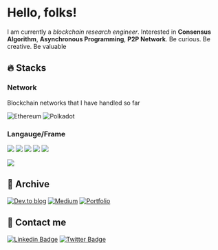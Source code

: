 
# Hello, folks!

I am currently a _blockchain research engineer_. Interested in **Consensus Algorithm**, **Asynchronous Programming**, **P2P Network**.
Be curious. Be creative. Be valuable

## 🔥 Stacks

### Network 
Blockchain networks that I have handled so far

![Ethereum](https://img.shields.io/badge/Ethereum-3C3C3D?style=for-the-badge&logo=Ethereum&logoColor=white)
![Polkadot](https://img.shields.io/badge/polkadot-E6007A?style=for-the-badge&logo=polkadot&logoColor=white)

### Langauge/Frame 

![](https://img.shields.io/badge/Code-Rust-informational?style=flat&logo=rust&logoColor=white&color=2bbc8a)
![](https://img.shields.io/badge/Code-Solidity-informational?style=flat&logo=solidity&logoColor=white&color=2bbc8a)
![](https://img.shields.io/badge/Code-Python-informational?style=flat&logo=python&logoColor=white&color=2bbc8a)
![](https://img.shields.io/badge/Code-Reactjs-informational?style=flat&logo=react&logoColor=white&color=2bbc8a)
![](https://img.shields.io/badge/Code-SwiftUI-informational?style=flat&logo=swift&logoColor=white&color=2bbc8a)

![](https://img.shields.io/badge/Frame-Substrate-informational?style=flat&logoColor=white&color=4d0092)

## 📍 Archive

[![Dev.to blog](https://img.shields.io/badge/dev.to-0A0A0A?style=for-the-badge&logo=dev.to&logoColor=white&link=https://dev.to/cocoyoon)](https://dev.to/cocoyoon)
[![Medium](https://img.shields.io/badge/Medium-12100E?style=for-the-badge&logo=medium&logoColor=white&link=https://medium.com/@cocoyoon)](https://medium.com/@cocoyoon)
[![Portfolio](https://img.shields.io/badge/Porfolio-100000?style=for-the-badge&logo=github&logoColor=white&link=https://jeongsoyoun.github.io/)](https://jeongsoyoun.github.io/)
<!-- [![Linktree](https://img.shields.io/badge/linktree-1de9b6?style=for-the-badge&logo=linktree&logoColor=white&link=https://linktr.ee/cocoyoon)](https://linktr.ee/cocoyoon) -->

## 📱 Contact me

[![Linkedin Badge](https://img.shields.io/badge/-LinkedIn-0077B5?style=flat&logo=Linkedin&logoColor=white&link=https://www.linkedin.com/in/soyoun-jeong-066165179/)](https://www.linkedin.com/in/soyoun-jeong-066165179/)
[![Twitter Badge](https://img.shields.io/badge/-Twitter-1DA1F2?style=flat&logo=twitter&logoColor=white&link=https://twitter.com/cocoYoon0306)](https://twitter.com/cocoYoon0306)

